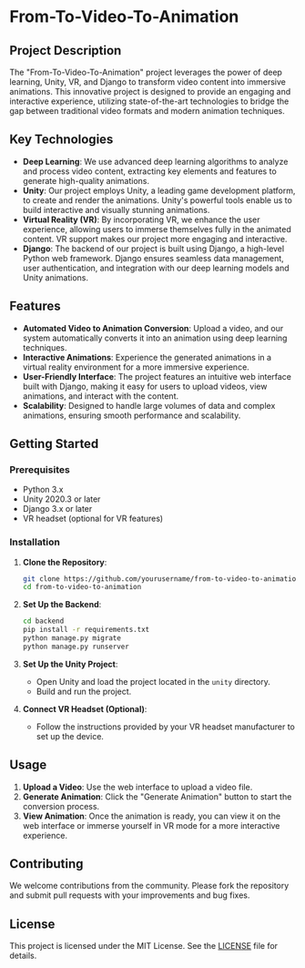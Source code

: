# From-To-Video-To-Animation

## Project Description

The "From-To-Video-To-Animation" project leverages the power of deep learning, Unity, VR, and Django to transform video content into immersive animations. This innovative project is designed to provide an engaging and interactive experience, utilizing state-of-the-art technologies to bridge the gap between traditional video formats and modern animation techniques.

## Key Technologies

- **Deep Learning**: We use advanced deep learning algorithms to analyze and process video content, extracting key elements and features to generate high-quality animations.
- **Unity**: Our project employs Unity, a leading game development platform, to create and render the animations. Unity's powerful tools enable us to build interactive and visually stunning animations.
- **Virtual Reality (VR)**: By incorporating VR, we enhance the user experience, allowing users to immerse themselves fully in the animated content. VR support makes our project more engaging and interactive.
- **Django**: The backend of our project is built using Django, a high-level Python web framework. Django ensures seamless data management, user authentication, and integration with our deep learning models and Unity animations.

## Features

- **Automated Video to Animation Conversion**: Upload a video, and our system automatically converts it into an animation using deep learning techniques.
- **Interactive Animations**: Experience the generated animations in a virtual reality environment for a more immersive experience.
- **User-Friendly Interface**: The project features an intuitive web interface built with Django, making it easy for users to upload videos, view animations, and interact with the content.
- **Scalability**: Designed to handle large volumes of data and complex animations, ensuring smooth performance and scalability.

## Getting Started

### Prerequisites

- Python 3.x
- Unity 2020.3 or later
- Django 3.x or later
- VR headset (optional for VR features)

### Installation

1. **Clone the Repository**:
    ```sh
    git clone https://github.com/yourusername/from-to-video-to-animation.git
    cd from-to-video-to-animation
    ```

2. **Set Up the Backend**:
    ```sh
    cd backend
    pip install -r requirements.txt
    python manage.py migrate
    python manage.py runserver
    ```

3. **Set Up the Unity Project**:
    - Open Unity and load the project located in the `unity` directory.
    - Build and run the project.

4. **Connect VR Headset (Optional)**:
    - Follow the instructions provided by your VR headset manufacturer to set up the device.

## Usage

1. **Upload a Video**: Use the web interface to upload a video file.
2. **Generate Animation**: Click the "Generate Animation" button to start the conversion process.
3. **View Animation**: Once the animation is ready, you can view it on the web interface or immerse yourself in VR mode for a more interactive experience.

## Contributing

We welcome contributions from the community. Please fork the repository and submit pull requests with your improvements and bug fixes.

## License

This project is licensed under the MIT License. See the [LICENSE](LICENSE) file for details.

